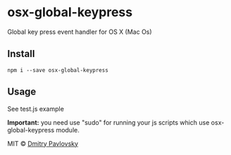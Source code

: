 # osx-global-keypress

Global key press event handler for OS X (Mac Os)

## Install

```shell
npm i --save osx-global-keypress
```

## Usage

See test.js example

**Important:** you need use "sudo" for running your js scripts which use osx-global-keypress module.

MIT © [Dmitry Pavlovsky](http://paloskin.me)
